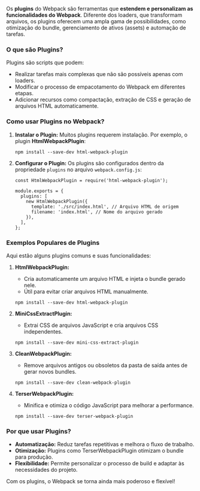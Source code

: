 Os **plugins** do Webpack são ferramentas que **estendem e personalizam as funcionalidades do Webpack**. Diferente dos loaders, que transformam arquivos, os plugins oferecem uma ampla gama de possibilidades, como otimização do bundle, gerenciamento de ativos (assets) e automação de tarefas.

### **O que são Plugins?**

Plugins são scripts que podem:
- Realizar tarefas mais complexas que não são possíveis apenas com loaders.
- Modificar o processo de empacotamento do Webpack em diferentes etapas.
- Adicionar recursos como compactação, extração de CSS e geração de arquivos HTML automaticamente.

### **Como usar Plugins no Webpack?**

1. **Instalar o Plugin:** Muitos plugins requerem instalação. Por exemplo, o plugin **HtmlWebpackPlugin**:

    ```
    npm install --save-dev html-webpack-plugin
    ```

2. **Configurar o Plugin:** Os plugins são configurados dentro da propriedade `plugins` no arquivo `webpack.config.js`:

    ```
    const HtmlWebpackPlugin = require('html-webpack-plugin');
    
    module.exports = {
      plugins: [
        new HtmlWebpackPlugin({
          template: './src/index.html', // Arquivo HTML de origem
          filename: 'index.html', // Nome do arquivo gerado
        }),
      ],
    };
    ```

### **Exemplos Populares de Plugins**

Aqui estão alguns plugins comuns e suas funcionalidades:
1. **HtmlWebpackPlugin:**
    - Cria automaticamente um arquivo HTML e injeta o bundle gerado nele.
    - Útil para evitar criar arquivos HTML manualmente.

    ```
    npm install --save-dev html-webpack-plugin
    ```

2. **MiniCssExtractPlugin:**
    - Extrai CSS de arquivos JavaScript e cria arquivos CSS independentes.

    ```
    npm install --save-dev mini-css-extract-plugin
    ```

3. **CleanWebpackPlugin:**
    - Remove arquivos antigos ou obsoletos da pasta de saída antes de gerar novos bundles.

    ```
    npm install --save-dev clean-webpack-plugin
    ```

4. **TerserWebpackPlugin:**
    - Minifica e otimiza o código JavaScript para melhorar a performance.

    ```
    npm install --save-dev terser-webpack-plugin
    ```

### **Por que usar Plugins?**

- **Automatização:** Reduz tarefas repetitivas e melhora o fluxo de trabalho.
- **Otimização:** Plugins como TerserWebpackPlugin otimizam o bundle para produção.
- **Flexibilidade:** Permite personalizar o processo de build e adaptar às necessidades do projeto.

Com os plugins, o Webpack se torna ainda mais poderoso e flexível!


